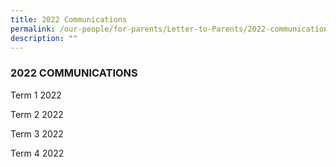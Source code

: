 ```yaml
---
title: 2022 Communications
permalink: /our-people/for-parents/Letter-to-Parents/2022-communications
description: ""
---
```

### 2022 COMMUNICATIONS

Term 1 2022

Term 2 2022

Term 3 2022

Term 4 2022